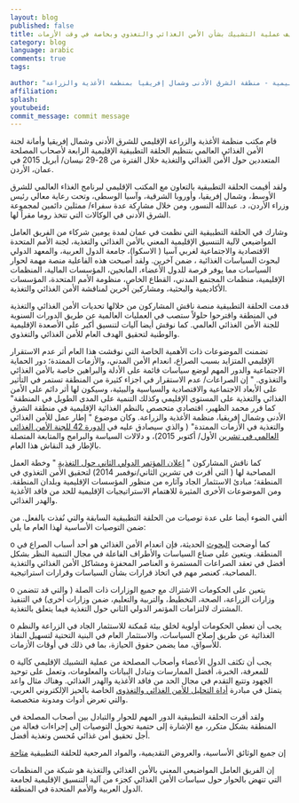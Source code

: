 ```yaml
---
layout: blog
published: false
title: يجب على أصحاب المصلحة في منطقة الشرق الأدنى وشمال إفريقيا تكثيف عملية التشبيك بشأن الأمن الغذائي والتغذوي وبخاصة في وقت الأزمات
category: blog
language: arabic
comments: true
tags: 

author: "محمد الظهير، اقتصادي متخصص في النظم الغذائية الإقليمية - منطقة الشرق الأدنى وشمال إفريقيا بمنظمة الأغذية والزراعة"
affiliation: 
splash: 
youtubeid: 
commit_message: commit message
---
```

قام مكتب منظمة الأغذية والزراعة الإقليمي للشرق الأدنى وشمال إفريقيا وأمانة لجنة الأمن الغذائي العالمي بتنظيم الحلقة التطبيقية الإقليمية الرابعة لأصحاب المصلحة المتعددين حول الأمن الغذائي والتغذية خلال الفترة من 28-29 نيسان/ أبريل 2015 في عمان، الأردن.


ولقد أقيمت الحلقة التطبيقية بالتعاون مع المكتب الإقليمي لبرنامج الغذاء العالمي للشرق الأوسط، وشمال إفريقيا، وأوروبا الشرقية، وآسيا الوسطى، وتحت رعاية  معالي رئيس وزراء الأردن، د. عبدالله النسور، ومن خلال مشاركة عدة سفراء/ ممثلين دائمين لمجموعة الشرق الأدنى في الوكالات التي تتخذ روما مقراً لها.

وشارك في الحلقة التطبيقية التي نظمت في عمان لمدة يومين شركاء من الفريق العامل المواضيعي لآلية التنسيق الإقليمية المعني بالأمن الغذائي والتغذية، لجنة الأمم المتحدة الاقتصادية والاجتماعية لغربي آسيا ( الاسكوا)، جامعة الدول العربية، والمعهد الدولي لبحوث السياسات الغذائية ، ضمن آخرين.  ولقد أصبحت هذه الفاعلية منصة مهمة لحوار السياسات مما يوفر فرصة للدول الأعضاء، المانحين، المؤسسات المالية، المنظمات الإقليمية، منظمات المجتمع المدني، القطاع الخاص، منظومة الأمم المتحدة، المؤسسات الأكاديمية والبحثية، ومشاركين آخرين لمناقشة الأمن الغذائي والتغذية.

قدمت الحلقة التطبيقية منصة ناقش المشاركون من خلالها تحديات الأمن الغذائي والتغذية في المنطقة واقترحوا حلولاً ستصب في العمليات العالمية عن طريق الدورات السنوية للجنة الأمن الغذائي العالمي.  كما نوقش أيضا آليات لتنسيق أكبر على الأصعدة الإقليمية والوطنية لتحقيق الهدف العام للأمن الغذائي والتغذوي.

تضمنت الموضوعات ذات الأهمية الخاصة التي نوقشت هذا العام أثر عدم الاستقرار الإقليمي المتزايد بسبب الصراع، انعدام الأمن المدني، والأزمات الممتدة؛ دور الحماية الاجتماعية والدور المهم لوضع سياسات قائمة على الأدلة والبراهين خاصة بالأمن الغذائي والتغذوي.  " إن الصراعات/ عدم الاستقرار في اجزاء كثيرة من المنطقة تستمر في التأثير على الأبعاد الاجتماعية والاقتصادية والسياسية والبيئية، وسيكون لها أثر دائم على الأمن الغذائي والتغذية على المستوى الإقليمي وكذلك التنمية على المدى الطويل في المنطقة" كما قرر محمد الظهير، اقتصادي متحصص بالنظم الغذائية الإقليمية في منطقة الشرق الأدنى وشمال إفريقيا، منظمة الأغذية والزراعة.  وكان موضوع " إطار عمل للأمن الغذائي والتغذية في الأزمات الممتدة" ( والذي سيصادق عليه في [الدورة 42 للجنة الأمن الغذائي العالمي في تشرين](http://www.fao.org/cfs/cfs-home/cfs42/en/) الأول/ أكتوبر 2015)، و دلالات السياسة والبرامج والمتابعة المتصلة بالإطار قيد النقاش هذا العام. 

كما ناقش المشاركون " [إعلان المؤتمر الدولي الثاني حول التغذية](http://www.fao.org/about/meetings/icn2/en/) " وخطة العمل المصاحبة لها ( التي أقرت في تشرين الثاني/نوفمبر 2014) لتحقيق الأمن التغذوي في المنطقة؛ مبادئ الاستثمار الجاد وآثاره من منظور المؤسسات الإقليمية        وبلدان المنطقة.  ومن الموضوعات الأخرى المثيرة للاهتمام الاستراتيجيات الإقليمية للحد من فاقد الأغذية والهدر الغذائي.

ألقي الضوء أيضا على عدة توصيات من الحلقة التطبيقية السابقة والتي نُفذت بالفعل.  من ضمن التوصيات الأساسية لهذا العام ما يلي:

o	كما أوضحت [البحوث](http://www.arabspatial.org/blog/blog/2014/12/19/your-filename/) الحديثة، فإن انعدام الأمن الغذائي هو أحد أسباب الصراع في المنطقة.  ويتعين على صناع السياسات والأطراف الفاعلة في مجال التنمية النظر بشكل أفضل في تعقد الصراعات المستمرة و العناصر المحفزة ومشاكل الأمن الغذائي والتغذية المصاحبة، كعنصر مهم في اتخاذ قرارات بشأن السياسات وقرارات استراتيجية.

o	يتعين على الحكومات الاشتراك مع جميع الوزارات ذات الصلة ( والتي قد تتضمن وزارات الزراعة، الصحة، التخطيط، والتربية والتعليم، ضمن وزارات أخرى) في التنفيذ المشترك لالتزامات المؤتمر الدولي الثاني حول التغذية فيما يتعلق بالتغذية.
 
o	 يجب أن تعطي الحكومات أولوية لخلق بيئة مُمكنة للاستثمار الجاد في الزراعة والنظم الغذائية عن  طريق إصلاح السياسات، والاستثمار العام في البنية التحتية لتسهيل النفاذ للأسواق، مما يضمن حقوق الحيازة، بما في ذلك في أوقات الأزمات. 

o	يجب أن تكثف الدول الأعضاء وأصحاب المصلحة من عملية التشبيك الإقليمي كآلية للمعرفة، الخبرة، أفضل الممارسات وتبادل البيانات والمعلومات، وتعمل على توحيد الجهود وتتبع التقدم في مجال الحد من فاقد الأغذية والهدر الغذائي.  وهناك مثال واعد يتمثل في مبادرة [أداة التحليل للأمن الغذائي والتغذوي](http://www.arabspatial.org/) الخاصة بالحيز الإلكتروني العربي، والتي تعرض أدوات ومدونة متخصصة.


ولقد أقرت الحلقة التطبيقية  الدور المهم للحوار والتبادل بين أصحاب المصلحة في المنطقة بشكل متكرر، مع الإشارة إلى حتمية تحويل التوصيات إلى إجراءات فعالة من أجل تحقيق أمن غذائي مُحسن وتغذية أفضل. 

إن جميع الوثائق الأساسية، والعروض التقديمية، والمواد المرجعية للحلقة التطبيقية [متاحة]( http://www.fao.org/cfs/cfs-home/cfsevents/cfsne2015/en/)

 
إن الفريق العامل المواضيعي المعني بالأمن الغذائي والتغذية هو شبكة من المنظمات التي تنهض بالحوار حول سياسات الأمن الغذائي كجزء من آلية التنسيق الإقليمية لجامعة الدول العربية والأمم المتحدة في المنطقة.